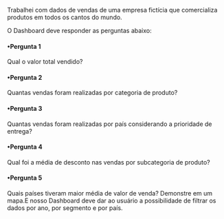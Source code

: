 Trabalhei com dados de vendas de uma empresa fictícia que comercializa produtos em todos os cantos do mundo.

O Dashboard deve responder as perguntas abaixo:

#### •Pergunta 1 
Qual o valor total vendido?

#### •Pergunta 2 
Quantas vendas foram realizadas por categoria de produto?

#### •Pergunta 3 
Quantas vendas foram realizadas por país considerando a prioridade de entrega?

#### •Pergunta 4 
Qual foi a média de desconto nas vendas por subcategoria de produto?

#### •Pergunta 5 
Quais países tiveram maior média de valor de venda? Demonstre em um mapa.E nosso Dashboard deve dar ao usuário a possibilidade de filtrar os dados por ano, por segmento e por país.
